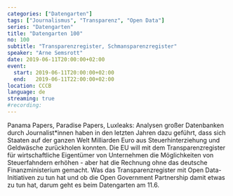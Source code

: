 ```yaml
---
categories: ["Datengarten"]
tags: ["Journalismus", "Transparenz", "Open Data"]
series: "Datengarten"
title: "Datengarten 100"
no: 100
subtitle: "Transparenzregister, Schmansparenzregister"
speaker: "Arne Semsrott"
date: 2019-06-11T20:00:00+02:00
event:
  start: 2019-06-11T20:00:00+02:00
  end:   2019-06-11T22:00:00+02:00
location: CCCB
language: de 
streaming: true
#recording: 
---
```

Panama Papers, Paradise Papers, Luxleaks: Analysen großer
Datenbanken durch Journalist*innen haben in den letzten Jahren dazu
geführt, dass sich Staaten auf der ganzen Welt Milliarden Euro aus
Steuerhinterziehung und Geldwäsche zurückholen konnten. Die EU will mit
dem Transparenzregister für wirtschaftliche Eigentümer von Unternehmen
die Möglichkeiten von Steuerfahndern erhöhen - aber hat die Rechnung
ohne das deutsche Finanzministerium gemacht. Was das Transparenzregister
mit Open Data-Initiativen zu tun hat und ob die Open Government
Partnership damit etwas zu tun hat, darum geht es beim Datengarten am 11.6.

